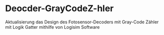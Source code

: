 # Deocder-GrayCodeZ-hler
Aktualisierung das Design des Fotosensor-Decoders mit Gray-Code Zähler mit Logik Gatter mithilfe von Logisim Software
